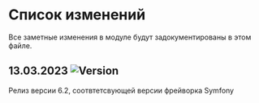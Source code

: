 # Список изменений

Все заметные изменения в модуле будут задокументированы в этом файле.

## 13.03.2023 ![Version](https://img.shields.io/badge/version-v6.2.0-blue)

Релиз версии 6.2, соотвтетсвующей версии фрейворка Symfony
